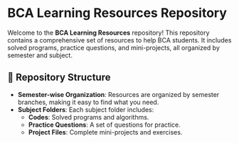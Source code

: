 # BCA Learning Resources Repository

Welcome to the **BCA Learning Resources** repository! This repository contains a comprehensive set of resources to help BCA students. It includes solved programs, practice questions, and mini-projects, all organized by semester and subject.

## 🚀 Repository Structure

- **Semester-wise Organization**: Resources are organized by semester branches, making it easy to find what you need.
- **Subject Folders**: Each subject folder includes:
  - **Codes**: Solved programs and algorithms.
  - **Practice Questions**: A set of questions for practice.
  - **Project Files**: Complete mini-projects and exercises.
